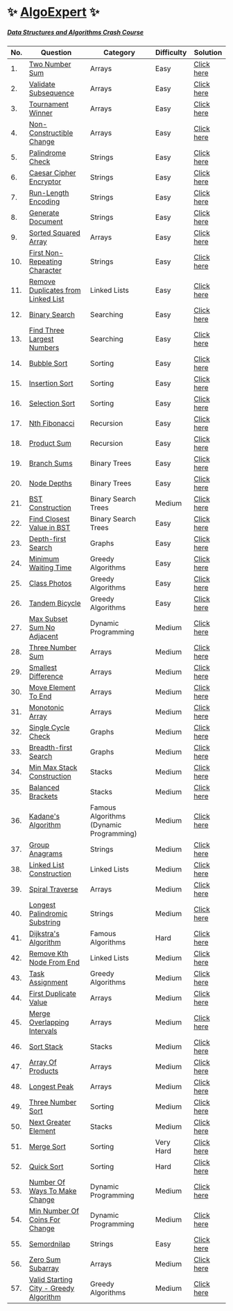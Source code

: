 # :sparkles: [AlgoExpert](https://www.algoexpert.io/product) :sparkles:

##### [Data Structures and Algorithms Crash Course](https://github.com/Harishankar-GitHub/AlgoExpert/tree/main/Data%20Structures%20and%20Algorithms%20Crash%20Course)

| No. | Question | Category | Difficulty | Solution
|--|--|--|--|--|
| 1. | [Two Number Sum](https://www.algoexpert.io/questions/Two%20Number%20Sum) | Arrays | Easy | [Click here](https://github.com/Harishankar-GitHub/AlgoExpert/blob/main/Two%20Number%20Sum/src/Program.java) |
| 2. | [Validate Subsequence](https://www.algoexpert.io/questions/Validate%20Subsequence) | Arrays | Easy | [Click here](https://github.com/Harishankar-GitHub/AlgoExpert/blob/main/Validate%20Subsequence/src/Program.java) |
| 3. | [Tournament Winner](https://www.algoexpert.io/questions/Tournament%20Winner) | Arrays | Easy | [Click here](https://github.com/Harishankar-GitHub/AlgoExpert/blob/main/Tournament%20Winner/src/Program.java) |
| 4. | [Non-Constructible Change](https://www.algoexpert.io/questions/Non-Constructible%20Change) | Arrays | Easy | [Click here](https://github.com/Harishankar-GitHub/AlgoExpert/blob/main/Non-Constructible%20Change/src/Program.java) |
| 5. | [Palindrome Check](https://www.algoexpert.io/questions/Palindrome%20Check) | Strings | Easy | [Click here](https://github.com/Harishankar-GitHub/AlgoExpert/blob/main/Palindrome%20Check/src/Program.java) |
| 6. | [Caesar Cipher Encryptor](https://www.algoexpert.io/questions/Caesar%20Cipher%20Encryptor) | Strings | Easy | [Click here](https://github.com/Harishankar-GitHub/AlgoExpert/blob/main/Caesar%20Cipher%20Encryptor/src/Program.java) |
| 7. | [Run-Length Encoding](https://www.algoexpert.io/questions/Run-Length%20Encoding) | Strings | Easy | [Click here](https://github.com/Harishankar-GitHub/AlgoExpert/blob/main/Run-Length%20Encoding/src/Program.java) |
| 8. | [Generate Document](https://www.algoexpert.io/questions/Generate%20Document) | Strings | Easy | [Click here](https://github.com/Harishankar-GitHub/AlgoExpert/blob/main/Generate%20Document/src/Program.java) |
| 9. | [Sorted Squared Array](https://www.algoexpert.io/questions/Sorted%20Squared%20Array) | Arrays | Easy | [Click here](https://github.com/Harishankar-GitHub/AlgoExpert/blob/main/Sorted%20Squared%20Array/src/Program.java) |
| 10. | [First Non-Repeating Character](https://www.algoexpert.io/questions/First%20Non-Repeating%20Character) | Strings | Easy | [Click here](https://github.com/Harishankar-GitHub/AlgoExpert/blob/main/First%20Non-Repeating%20Character/src/Program.java) |
| 11. | [Remove Duplicates from Linked List](https://www.algoexpert.io/questions/Remove%20Duplicates%20From%20Linked%20List) | Linked Lists | Easy | [Click here](https://github.com/Harishankar-GitHub/AlgoExpert/blob/main/Remove%20Duplicates%20from%20Linked%20List/src/Program.java) |
| 12. | [Binary Search](https://www.algoexpert.io/questions/Binary%20Search) | Searching | Easy | [Click here](https://github.com/Harishankar-GitHub/AlgoExpert/blob/main/Binary%20Search/src/Program.java) |
| 13. | [Find Three Largest Numbers](https://www.algoexpert.io/questions/Find%20Three%20Largest%20Numbers) | Searching | Easy | [Click here](https://github.com/Harishankar-GitHub/AlgoExpert/blob/main/Find%20Three%20Largest%20Numbers/src/Program.java) |
| 14. | [Bubble Sort](https://www.algoexpert.io/questions/Bubble%20Sort) | Sorting | Easy | [Click here](https://github.com/Harishankar-GitHub/AlgoExpert/blob/main/Bubble%20Sort/src/Program.java) |
| 15. | [Insertion Sort](https://www.algoexpert.io/questions/Insertion%20Sort) | Sorting | Easy | [Click here](https://github.com/Harishankar-GitHub/AlgoExpert/blob/main/Insertion%20Sort/src/Program.java) |
| 16. | [Selection Sort](https://www.algoexpert.io/questions/Selection%20Sort) | Sorting | Easy | [Click here](https://github.com/Harishankar-GitHub/AlgoExpert/blob/main/Selection%20Sort/src/Program.java) |
| 17. | [Nth Fibonacci](https://www.algoexpert.io/questions/Nth%20Fibonacci) | Recursion | Easy | [Click here](https://github.com/Harishankar-GitHub/AlgoExpert/blob/main/Nth%20Fibonacci/src/Program.java) |
| 18. | [Product Sum](https://www.algoexpert.io/questions/Product%20Sum) | Recursion | Easy | [Click here](https://github.com/Harishankar-GitHub/AlgoExpert/blob/main/Product%20Sum/src/Program.java) |
| 19. | [Branch Sums](https://www.algoexpert.io/questions/Branch%20Sums) | Binary Trees | Easy | [Click here](https://github.com/Harishankar-GitHub/AlgoExpert/blob/main/Branch%20Sums/src/Program.java) |
| 20. | [Node Depths](https://www.algoexpert.io/questions/Node%20Depths) | Binary Trees | Easy | [Click here](https://github.com/Harishankar-GitHub/AlgoExpert/blob/main/Node%20Depths/src/Program.java) |
| 21. | [BST Construction](https://www.algoexpert.io/questions/BST%20Construction) | Binary Search Trees | Medium | [Click here](https://github.com/Harishankar-GitHub/AlgoExpert/tree/main/BST%20Construction/src) |
| 22. | [Find Closest Value in BST](https://www.algoexpert.io/questions/Find%20Closest%20Value%20In%20BST) | Binary Search Trees | Easy | [Click here](https://github.com/Harishankar-GitHub/AlgoExpert/blob/main/Find%20Closest%20Value%20in%20BST/src/Program.java) |
| 23. | [Depth-first Search](https://www.algoexpert.io/questions/Depth-first%20Search) | Graphs | Easy | [Click here](https://github.com/Harishankar-GitHub/AlgoExpert/tree/main/Depth-first%20Search/src) |
| 24. | [Minimum Waiting Time](https://www.algoexpert.io/questions/Minimum%20Waiting%20Time) | Greedy Algorithms | Easy | [Click here](https://github.com/Harishankar-GitHub/AlgoExpert/blob/main/Minimum%20Waiting%20Time%20-%20Greedy%20Algorithm/src/Program.java) |
| 25. | [Class Photos](https://www.algoexpert.io/questions/Class%20Photos) | Greedy Algorithms | Easy | [Click here](https://github.com/Harishankar-GitHub/AlgoExpert/blob/main/Class%20Photos%20-%20Greedy%20Algorithm/src/Program.java) |
| 26. | [Tandem Bicycle](https://www.algoexpert.io/questions/Tandem%20Bicycle) | Greedy Algorithms | Easy | [Click here](https://github.com/Harishankar-GitHub/AlgoExpert/blob/main/Tandem%20Bicycle%20-%20Greedy%20Algorithm/src/Program.java) |
| 27. | [Max Subset Sum No Adjacent](https://www.algoexpert.io/questions/Max%20Subset%20Sum%20No%20Adjacent) | Dynamic Programming | Medium | [Click here](https://github.com/Harishankar-GitHub/AlgoExpert/blob/main/Max%20Subset%20Sum%20No%20Adjacent/src/Program.java) |
| 28. | [Three Number Sum](https://www.algoexpert.io/questions/Max%20Subset%20Sum%20No%20Adjacent) | Arrays | Medium | [Click here](https://github.com/Harishankar-GitHub/AlgoExpert/blob/main/Three%20Number%20Sum/src/Program.java) |
| 29. | [Smallest Difference](https://www.algoexpert.io/questions/Smallest%20Difference) | Arrays | Medium | [Click here](https://github.com/Harishankar-GitHub/AlgoExpert/blob/main/Smallest%20Difference/src/Program.java) |
| 30. | [Move Element To End](https://www.algoexpert.io/questions/Move%20Element%20To%20End) | Arrays | Medium | [Click here](https://github.com/Harishankar-GitHub/AlgoExpert/blob/main/Move%20Element%20To%20End/src/Program.java) |
| 31. | [Monotonic Array](https://www.algoexpert.io/questions/Monotonic%20Array) | Arrays | Medium | [Click here](https://github.com/Harishankar-GitHub/AlgoExpert/blob/main/Monotonic%20Array/src/Program.java) |
| 32. | [Single Cycle Check](https://www.algoexpert.io/questions/Single%20Cycle%20Check) | Graphs | Medium | [Click here](https://github.com/Harishankar-GitHub/AlgoExpert/blob/main/Single%20Cycle%20Check/src/Program.java) |
| 33. | [Breadth-first Search](https://www.algoexpert.io/questions/Breadth-first%20Search) | Graphs | Medium | [Click here](https://github.com/Harishankar-GitHub/AlgoExpert/blob/main/Breadth-first%20Search/src/Program.java) |
| 34. | [Min Max Stack Construction](https://www.algoexpert.io/questions/min-max-stack-construction) | Stacks | Medium | [Click here](https://github.com/Harishankar-GitHub/AlgoExpert/tree/main/Min%20Max%20Stack%20Construction/src) |
| 35. | [Balanced Brackets](https://www.algoexpert.io/questions/balanced-brackets) | Stacks | Medium | [Click here](https://github.com/Harishankar-GitHub/AlgoExpert/blob/main/Balanced%20Brackets/src/Program.java) |
| 36. | [Kadane's Algorithm](https://www.algoexpert.io/questions/kadane's-algorithm) | Famous Algorithms (Dynamic Programming) | Medium | [Click here](https://github.com/Harishankar-GitHub/AlgoExpert/blob/main/Kadane's%20Algorithm/src/Program.java) |
| 37. | [Group Anagrams](https://www.algoexpert.io/questions/group-anagrams) | Strings | Medium | [Click here](https://github.com/Harishankar-GitHub/AlgoExpert/blob/main/Group%20Anagrams/src/Program.java) |
| 38. | [Linked List Construction](https://www.algoexpert.io/questions/linked-list-construction) | Linked Lists | Medium | [Click here](https://github.com/Harishankar-GitHub/AlgoExpert/blob/main/Linked%20List%20Construction/src/Program.java) |
| 39. | [Spiral Traverse](https://www.algoexpert.io/questions/spiral-traverse) | Arrays | Medium | [Click here](https://github.com/Harishankar-GitHub/AlgoExpert/blob/main/Spiral%20Traverse/src/Program.java) |
| 40. | [Longest Palindromic Substring](https://www.algoexpert.io/questions/longest-palindromic-substring) | Strings | Medium | [Click here](https://github.com/Harishankar-GitHub/AlgoExpert/blob/main/Longest%20Palindromic%20Substring/src/Program.java) |
| 41. | [Dijkstra's Algorithm](https://www.algoexpert.io/questions/dijkstra's-algorithm) | Famous Algorithms | Hard | [Click here](https://github.com/Harishankar-GitHub/AlgoExpert/blob/main/Dijkstra's%20Algorithm/src/Program.java) |
| 42. | [Remove Kth Node From End](https://www.algoexpert.io/questions/remove-kth-node-from-end) | Linked Lists | Medium | [Click here](https://github.com/Harishankar-GitHub/AlgoExpert/blob/main/Remove%20Kth%20Node%20From%20End/src/Program.java) |
| 43. | [Task Assignment](https://www.algoexpert.io/questions/task-assignment) | Greedy Algorithms | Medium | [Click here](https://github.com/Harishankar-GitHub/AlgoExpert/blob/main/Task%20Assignment/src/Program.java) |
| 44. | [First Duplicate Value](https://www.algoexpert.io/questions/first-duplicate-value) | Arrays | Medium | [Click here](https://github.com/Harishankar-GitHub/AlgoExpert/blob/main/First%20Duplicate%20Value/src/Program.java) |
| 45. | [Merge Overlapping Intervals](https://www.algoexpert.io/questions/merge-overlapping-intervals) | Arrays | Medium | [Click here](https://github.com/Harishankar-GitHub/AlgoExpert/blob/main/Merge%20Overlapping%20Intervals/src/Program.java) |
| 46. | [Sort Stack](https://www.algoexpert.io/questions/sort-stack) | Stacks | Medium | [Click here](https://github.com/Harishankar-GitHub/AlgoExpert/blob/main/Sort%20Stack/src/Program.java) |
| 47. | [Array Of Products](https://www.algoexpert.io/questions/array-of-products) | Arrays | Medium | [Click here](https://github.com/Harishankar-GitHub/AlgoExpert/blob/main/Array%20Of%20Products/src/Program.java) |
| 48. | [Longest Peak](https://www.algoexpert.io/questions/longest-peak) | Arrays | Medium | [Click here](https://github.com/Harishankar-GitHub/AlgoExpert/blob/main/Longest%20Peak/src/Program.java) |
| 49. | [Three Number Sort](https://www.algoexpert.io/questions/three-number-sort) | Sorting | Medium | [Click here](https://github.com/Harishankar-GitHub/AlgoExpert/blob/main/Three%20Number%20Sort/src/Program.java) |
| 50. | [Next Greater Element](https://www.algoexpert.io/questions/next-greater-element) | Stacks | Medium | [Click here](https://github.com/Harishankar-GitHub/AlgoExpert/blob/main/Next%20Greater%20Element/src/Program.java) |
| 51. | [Merge Sort]() | Sorting | Very Hard | [Click here](https://github.com/Harishankar-GitHub/AlgoExpert/tree/main/Merge%20Sort/src) |
| 52. | [Quick Sort]() | Sorting | Hard | [Click here](https://github.com/Harishankar-GitHub/AlgoExpert/blob/main/Quick%20Sort/src/Program.java) |
| 53. | [Number Of Ways To Make Change](https://www.algoexpert.io/questions/number-of-ways-to-make-change) | Dynamic Programming | Medium | [Click here](https://github.com/Harishankar-GitHub/AlgoExpert/blob/main/Number%20Of%20Ways%20To%20Make%20Change/src/Solution.java) |
| 54. | [Min Number Of Coins For Change](https://www.algoexpert.io/questions/min-number-of-coins-for-change) | Dynamic Programming | Medium | [Click here](https://github.com/Harishankar-GitHub/AlgoExpert/blob/main/Min%20Number%20Of%20Coins%20For%20Change/src/Solution.java) |
| 55. | [Semordnilap](https://www.algoexpert.io/questions/semordnilap) | Strings | Easy | [Click here](https://github.com/Harishankar-GitHub/AlgoExpert/blob/main/Semordnilap/src/Solution.java) |
| 56. | [Zero Sum Subarray](https://www.algoexpert.io/questions/zero-sum-subarray) | Arrays | Medium | [Click here](https://github.com/Harishankar-GitHub/AlgoExpert/blob/main/Zero%20Sum%20Subarray/src/Solution.java) |
| 57. | [Valid Starting City - Greedy Algorithm](https://www.algoexpert.io/questions/valid-starting-city) | Greedy Algorithms | Medium | [Click here](https://github.com/Harishankar-GitHub/AlgoExpert/blob/main/Valid%20Starting%20City%20-%20Greedy%20Algorithm/src/Solution.java) |
